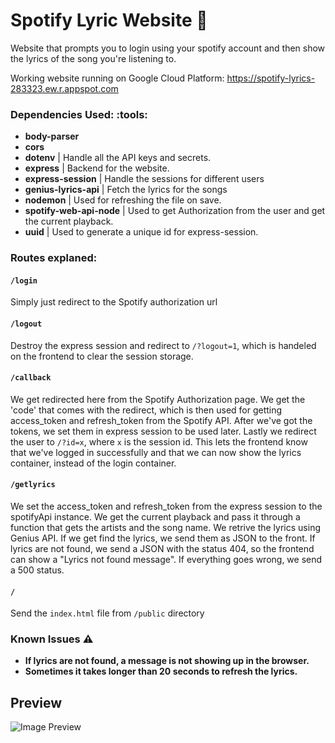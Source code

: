 # Spotify Lyric Website :musical_note: 
Website that prompts you to login using your spotify account and then show the lyrics of the song you're listening to.

Working website running on Google Cloud Platform: https://spotify-lyrics-283323.ew.r.appspot.com


### Dependencies Used: :tools:
  * **body-parser**
  * **cors**
  * **dotenv** | Handle all the API keys and secrets.
  * **express** | Backend for the website.
  * **express-session** | Handle the sessions for different users
  * **genius-lyrics-api** | Fetch the lyrics for the songs
  * **nodemon** | Used for refreshing the file on save.
  * **spotify-web-api-node** | Used to get Authorization from the user and get the current playback.
  * **uuid** | Used to generate a unique id for express-session.


### Routes explaned:

#### `/login`
Simply just redirect to the Spotify authorization url

#### `/logout`
Destroy the express session and redirect to `/?logout=1`, which is handeled on the frontend to clear the session storage.

#### `/callback`
We get redirected here from the Spotify Authorization page. We get the 'code' that comes with the redirect, which is then used for getting access_token and refresh_token from the Spotify API. After we've got the tokens, we set them in express session to be used later. Lastly we redirect the user to `/?id=x`, where `x` is the session id. This lets the frontend know that we've logged in successfully and that we can now show the lyrics container, instead of the login container.

#### `/getlyrics`
We set the access_token and refresh_token from the express session to the spotifyApi instance. We get the current playback and pass it through a function that gets the artists and the song name. We retrive the lyrics using Genius API. If we get find the lyrics, we send them as JSON to the front. If lyrics are not found, we send a JSON with the status 404, so the frontend can show a "Lyrics not found message". If everything goes wrong, we send a 500 status.

#### `/`
Send the `index.html` file from `/public` directory

### Known Issues :warning:

 * **If lyrics are not found, a message is not showing up in the browser.**
 * **Sometimes it takes longer than 20 seconds to refresh the lyrics.**

## Preview

![Image Preview](https://i.imgur.com/UEGYU24.png)
